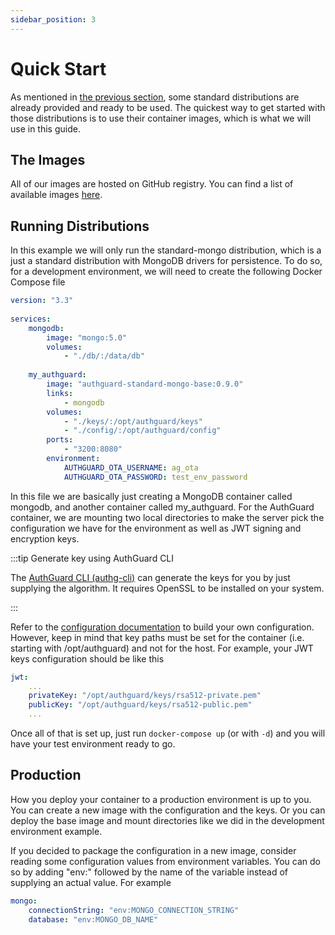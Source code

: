 ```yaml
---
sidebar_position: 3
---
```

# Quick Start
As mentioned in [the previous section](/docs/run), some standard distributions 
are already provided and ready to be used. The quickest way to get started with 
those distributions is to use their container images, which is what we will use 
in this guide.

## The Images
All of our images are hosted on GitHub registry. You can find a list of available 
images [here](https://github.com/orgs/AuthGuard/packages?ecosystem=container).

## Running Distributions
In this example we will only run the standard-mongo distribution, which is a 
just a standard distribution with MongoDB drivers for persistence. To do so, 
for a development environment, we will need to create the following Docker 
Compose file

```yaml
version: "3.3"
    
services:
    mongodb:
        image: "mongo:5.0"
        volumes: 
            - "./db/:/data/db"
        
    my_authguard:
        image: "authguard-standard-mongo-base:0.9.0"
        links:
            - mongodb
        volumes:
            - "./keys/:/opt/authguard/keys"
            - "./config/:/opt/authguard/config"
        ports:
            - "3200:8080"
        environment:
            AUTHGUARD_OTA_USERNAME: ag_ota
            AUTHGUARD_OTA_PASSWORD: test_env_password
```

In this file we are basically just creating a MongoDB container called 
mongodb, and another container called my_authguard. For the AuthGuard 
container, we are mounting two local directories to make the server 
pick the configuration we have for the environment as well as JWT signing 
and encryption keys.

:::tip Generate key using AuthGuard CLI

The [AuthGuard CLI (authg-cli)](https://github.com/AuthGuard/authg-cli) 
can generate the keys for you by just supplying the algorithm. It 
requires OpenSSL to be installed on your system.

:::

Refer to the [configuration documentation](/docs/configuration) to 
build your own configuration. However, keep in mind that key paths 
must be set for the container (i.e. starting with /opt/authguard) 
and not for the host. For example, your JWT keys configuration 
should be like this
```yaml
jwt:
    ...
    privateKey: "/opt/authguard/keys/rsa512-private.pem"
    publicKey: "/opt/authguard/keys/rsa512-public.pem"
    ...
```

Once all of that is set up, just run `docker-compose up` (or with `-d`)
and you will have your test environment ready to go.

## Production
How you deploy your container to a production environment is up to you.
You can create a new image with the configuration and the keys. Or 
you can deploy the base image and mount directories like we did in the 
development environment example.

If you decided to package the configuration in a new image, consider 
reading some configuration values from environment variables. You can 
do so by adding "env:" followed by the name of the variable instead of
supplying an actual value. For example 

```yaml
mongo:
    connectionString: "env:MONGO_CONNECTION_STRING"
    database: "env:MONGO_DB_NAME"
```

